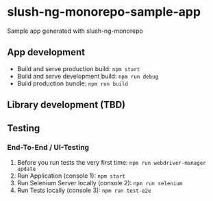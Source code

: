 # slush-ng-monorepo-sample-app

Sample app generated with slush-ng-monorepo

## App development

- Build and serve production build: `npm start`
- Build and serve development build: `npm run debug`
- Build production bundle: `npm run build`


## Library development (TBD)


## Testing

### End-To-End / UI-Testing

1. Before you run tests the very first time:  `npm run webdriver-manager update`
1. Run Application (console 1): `npm start`
1. Run Selenium Server locally (console 2): `npm run selenium`
1. Run Tests locally (console 3): `npm run test-e2e`
